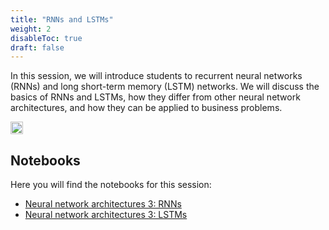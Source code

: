 ```yaml
---
title: "RNNs and LSTMs"
weight: 2
disableToc: true
draft: false
---
```


In this session, we will introduce students to recurrent neural networks (RNNs) and long short-term memory (LSTM) networks. We will discuss the basics of RNNs and LSTMs, how they differ from other neural network architectures, and how they can be applied to business problems.

<img src="https://raw.githubusercontent.com/aaubs/ds-master/main/data/Images/rnn_timestamps.gif" width="20">
   
## Notebooks

Here you will find the notebooks for this session:

* [Neural network architectures 3: RNNs](https://colab.research.google.com/github/aaubs/ds-master/blob/main/notebooks/RNN_Tutorial.ipynb)
* [Neural network architectures 3: LSTMs](https://colab.research.google.com/github/aaubs/ds-master/blob/main/notebooks/LSTM_Tutorial.ipynb)

